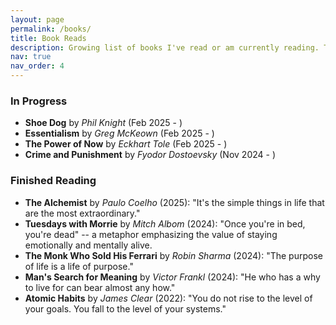 ```yaml
---
layout: page
permalink: /books/
title: Book Reads
description: Growing list of books I've read or am currently reading. The purpose is to document my reading journey, track my progress, and share a quote/message that resonated with each finished read.
nav: true
nav_order: 4
---
```


### In Progress

- **Shoe Dog** by *Phil Knight* (Feb 2025 - )
- **Essentialism** by *Greg McKeown* (Feb 2025 - )
- **The Power of Now** by *Eckhart Tole* (Feb 2025 - )
- **Crime and Punishment** by *Fyodor Dostoevsky* (Nov 2024 - )

### Finished Reading

- **The Alchemist** by *Paulo Coelho* (2025): "It's the simple things in life that are the most extraordinary."
- **Tuesdays with Morrie** by *Mitch Albom* (2024): "Once you're in bed, you're dead" -- a metaphor emphasizing the value of staying emotionally and mentally alive.
- **The Monk Who Sold His Ferrari** by *Robin Sharma* (2024): "The purpose of life is a life of purpose." 
- **Man's Search for Meaning** by *Victor Frankl* (2024): "He who has a why to live for can bear almost any how."
- **Atomic Habits** by *James Clear* (2022): "You do not rise to the level of your goals. You fall to the level of your systems."